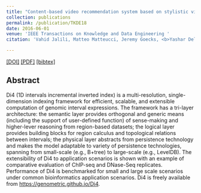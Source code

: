 ```yaml
---
title: "Content-based video recommendation system based on stylistic visual features"
collection: publications
permalink: /publication/TKDE18
date: 2016-06-01
venue: 'IEEE Transactions on Knowledge and Data Engineering '
citation: 'Vahid Jalili, Matteo Matteucci, Jeremy Goecks, <b>Yashar Deldjoo</b>, Stefano Ceri <i>IEEE Transactions on Knowledge and Data Engineering 2018</i>.'

---
```


[[DOI]](https://ieeexplore.ieee.org/document/8468044/)  [[PDF]](http://yasdel.github.io/files/Di4TKDE.pdf)  [[bibtex]](https://github.com/yasdel/yasdel.github.io/tree/master/_publications/JoDS16.bib)


## Abstract

Di4 (1D intervals incremental inverted index) is a multi-resolution, single-dimension indexing framework for efficient, scalable, and extensible computation of genomic interval expressions. The framework has a tri-layer architecture: the semantic layer provides orthogonal and generic means (including the support of user-defined function) of sense-making and higher-lever reasoning from region-based datasets; the logical layer provides building blocks for region calculus and topological relations between intervals; the physical layer abstracts from persistence technology and makes the model adaptable to variety of persistence technologies, spanning from small-scale (e.g., B+tree) to large-scale (e.g., LevelDB). The extensibility of Di4 to application scenarios is shown with an example of comparative evaluation of ChIP-seq and DNase-Seq replicates. Performance of Di4 is benchmarked for small and large scale scenarios under common bioinformatics application scenarios. Di4 is freely available from https://genometric.github.io/Di4.
